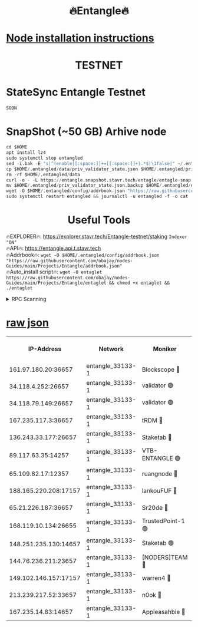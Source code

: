 <h1 align="center"> 🔥Entangle🔥</h1>

[Node installation instructions](https://github.com/obajay/nodes-Guides/tree/main/Projects/Entangle)
=

<h1 align="center"> TESTNET</h1>

# StateSync Entangle Testnet
```python
SOON
```
# SnapShot (~50 GB) Arhive node
```python
cd $HOME
apt install lz4
sudo systemctl stop entangled
sed -i.bak -E "s|^(enable[[:space:]]+=[[:space:]]+).*$|\1false|" ~/.entangled/config/config.toml
cp $HOME/.entangled/data/priv_validator_state.json $HOME/.entangled/priv_validator_state.json.backup
rm -rf $HOME/.entangled/data
curl -o - -L https://entangle.snapshot.stavr.tech/entagle/entagle-snap.tar.lz4 | lz4 -c -d - | tar -x -C $HOME/.entangled --strip-components 2
mv $HOME/.entangled/priv_validator_state.json.backup $HOME/.entangled/data/priv_validator_state.json
wget -O $HOME/.entangled/config/addrbook.json "https://raw.githubusercontent.com/obajay/nodes-Guides/main/Projects/Entangle/addrbook.json"
sudo systemctl restart entangled && journalctl -u entangled -f -o cat
```
 <h1 align="center"> Useful Tools</h1>
 
🔥EXPLORER🔥: https://explorer.stavr.tech/Entangle-testnet/staking        `Indexer "ON"` \
🔥API🔥:      https://entangle.api.t.stavr.tech \
🔥Addrbook🔥: ```wget -O $HOME/.entangled/config/addrbook.json "https://raw.githubusercontent.com/obajay/nodes-Guides/main/Projects/Entangle/addrbook.json"``` \
🔥Auto_install script🔥:  `wget -O entaglet https://raw.githubusercontent.com/obajay/nodes-Guides/main/Projects/Entangle/entaglet && chmod +x entaglet && ./entaglet`


<details>
<summary>RPC Scanning</summary>

<h2 align="center"> We scan nodes in real time every 4 hours. And we provide the final result of RPC endpoints.
We cannot influence the operation of these nodes in any way. </h2>


```python
If Voting Power is higher than 0 --> then the Node is a validator of the network and may be subject to attack and be a potential threat to the chain.
```
```python
We marked such validators with a red symbol
```

</details>

[raw json](https://rpc-check.entangt.stavr.tech/entangt/rpc-entangt-result.json)
=


<table><tr><th>IP-Address</th><th>Network</th><th>Moniker</th><th>Latest Block Height</th><th>Earliest Block Height</th><th>Catching Up</th><th>Tx Index</th><th>Voting Power</th><th>Scan Time</th></tr><tr><td>161.97.180.20:36657</td><td>entangle_33133-1</td><td>Blockscope 🔴</td><td>2499427</td><td>1</td><td>False</td><td>off</td><td>309145299296670</td><td>2024-03-05T19:13:25.194994786UTC</td></tr><tr><td>34.118.4.252:26657</td><td>entangle_33133-1</td><td>validator 🟢</td><td>2499427</td><td>1</td><td>False</td><td>on</td><td>0</td><td>2024-03-05T19:13:27.917935059UTC</td></tr><tr><td>34.118.79.149:26657</td><td>entangle_33133-1</td><td>validator 🟢</td><td>2499431</td><td>1</td><td>False</td><td>on</td><td>0</td><td>2024-03-05T19:13:48.186550400UTC</td></tr><tr><td>167.235.117.3:36657</td><td>entangle_33133-1</td><td>tRDM 🔴</td><td>2499431</td><td>1</td><td>False</td><td>on</td><td>213659019669847</td><td>2024-03-05T19:13:50.766786291UTC</td></tr><tr><td>136.243.33.177:26657</td><td>entangle_33133-1</td><td>Staketab 🔴</td><td>2499430</td><td>660001</td><td>False</td><td>on</td><td>179777910369648</td><td>2024-03-05T19:13:41.531668592UTC</td></tr><tr><td>89.117.63.35:14257</td><td>entangle_33133-1</td><td>VTB-ENTANGLE 🟢</td><td>2499430</td><td>1162001</td><td>False</td><td>off</td><td>0</td><td>2024-03-05T19:13:38.723554291UTC</td></tr><tr><td>65.109.82.17:12357</td><td>entangle_33133-1</td><td>ruangnode 🔴</td><td>2499427</td><td>1312001</td><td>False</td><td>off</td><td>548260910876929</td><td>2024-03-05T19:13:25.552764803UTC</td></tr><tr><td>188.165.220.208:17157</td><td>entangle_33133-1</td><td>lankouFUF 🔴</td><td>2499428</td><td>1910001</td><td>False</td><td>off</td><td>330307940900573</td><td>2024-03-05T19:13:30.223353987UTC</td></tr><tr><td>65.21.226.187:36657</td><td>entangle_33133-1</td><td>Sr20de 🔴</td><td>2499427</td><td>2049001</td><td>False</td><td>off</td><td>29231279726565</td><td>2024-03-05T19:13:24.920091753UTC</td></tr><tr><td>168.119.10.134:26655</td><td>entangle_33133-1</td><td>TrustedPoint-1 🟢</td><td>2499432</td><td>2268001</td><td>False</td><td>off</td><td>0</td><td>2024-03-05T19:13:50.980459392UTC</td></tr><tr><td>148.251.235.130:14657</td><td>entangle_33133-1</td><td>Staketab 🟢</td><td>2499427</td><td>2272001</td><td>False</td><td>on</td><td>0</td><td>2024-03-05T19:13:24.605028218UTC</td></tr><tr><td>144.76.236.211:23657</td><td>entangle_33133-1</td><td>[NODERS]TEAM 🔴</td><td>2499430</td><td>2304001</td><td>False</td><td>off</td><td>26809187987763589</td><td>2024-03-05T19:13:41.305536355UTC</td></tr><tr><td>149.102.146.157:17157</td><td>entangle_33133-1</td><td>warren4 🔴</td><td>2499430</td><td>2327001</td><td>False</td><td>on</td><td>503335314069962</td><td>2024-03-05T19:13:41.088189278UTC</td></tr><tr><td>213.239.217.52:33657</td><td>entangle_33133-1</td><td>n0ok 🔴</td><td>2499431</td><td>2399431</td><td>False</td><td>off</td><td>46610735623846369</td><td>2024-03-05T19:13:45.843088968UTC</td></tr><tr><td>167.235.14.83:14657</td><td>entangle_33133-1</td><td>Appieasahbie 🔴</td><td>2499431</td><td>2436001</td><td>False</td><td>on</td><td>43265537267023277</td><td>2024-03-05T19:13:50.425014345UTC</td></tr></table>
